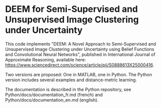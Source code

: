 # DEEM for Semi-Supervised and Unsupervised Image Clustering under Uncertainty

This code implements "DEEM: A Novel Approach to Semi-Supervised and Unsupervised Image Clustering under Uncertainty using Belief Functions and Convolutional Neural Networks", published in International Journal of Approximate Reasoning, available here: https://www.sciencedirect.com/science/article/pii/S0888613X25000416.

Two versions are proposed: One in MATLAB, one in Python. The Python version includes several examples and distance-metric learning. 

The documentation is described in the Python repository, see Python/docs/documentation_fr.md (french) and Python/docs/documentation_en.md (english).


 
